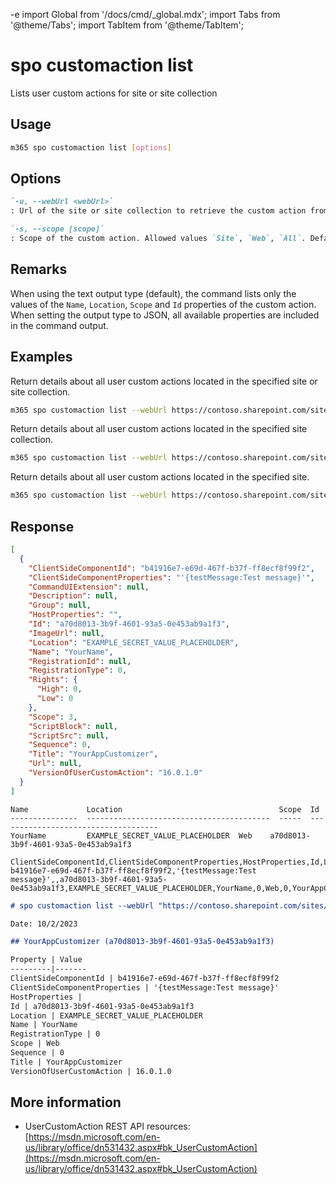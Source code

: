 -e <!-- DISCLAIMER: All secrets, passwords, and sensitive values in this document are examples only and not real credentials. -->
import Global from '/docs/cmd/_global.mdx';
import Tabs from '@theme/Tabs';
import TabItem from '@theme/TabItem';

# spo customaction list

Lists user custom actions for site or site collection

## Usage

```sh
m365 spo customaction list [options]
```

## Options

```md definition-list
`-u, --webUrl <webUrl>`
: Url of the site or site collection to retrieve the custom action from.

`-s, --scope [scope]`
: Scope of the custom action. Allowed values `Site`, `Web`, `All`. Default `All`.
```

<Global />

## Remarks

When using the text output type (default), the command lists only the values of the `Name`, `Location`, `Scope` and `Id` properties of the custom action. When setting the output type to JSON, all available properties are included in the command output.

## Examples

Return details about all user custom actions located in the specified site or site collection.

```sh
m365 spo customaction list --webUrl https://contoso.sharepoint.com/sites/test
```

Return details about all user custom actions located in the specified site collection.

```sh
m365 spo customaction list --webUrl https://contoso.sharepoint.com/sites/test --scope Site
```

Return details about all user custom actions located in the specified site.

```sh
m365 spo customaction list --webUrl https://contoso.sharepoint.com/sites/test --scope Web
```

## Response

<Tabs>
  <TabItem value="JSON">

  ```json
  [
    {
      "ClientSideComponentId": "b41916e7-e69d-467f-b37f-ff8ecf8f99f2",
      "ClientSideComponentProperties": "'{testMessage:Test message}'",
      "CommandUIExtension": null,
      "Description": null,
      "Group": null,
      "HostProperties": "",
      "Id": "a70d8013-3b9f-4601-93a5-0e453ab9a1f3",
      "ImageUrl": null,
      "Location": "EXAMPLE_SECRET_VALUE_PLACEHOLDER",
      "Name": "YourName",
      "RegistrationId": null,
      "RegistrationType": 0,
      "Rights": {
        "High": 0,
        "Low": 0
      },
      "Scope": 3,
      "ScriptBlock": null,
      "ScriptSrc": null,
      "Sequence": 0,
      "Title": "YourAppCustomizer",
      "Url": null,
      "VersionOfUserCustomAction": "16.0.1.0"
    }
  ]
  ```

  </TabItem>
  <TabItem value="Text">

  ```text
  Name             Location                                   Scope  Id
  ---------------  -----------------------------------------  -----  ------------------------------------
  YourName         EXAMPLE_SECRET_VALUE_PLACEHOLDER  Web    a70d8013-3b9f-4601-93a5-0e453ab9a1f3
  ```

  </TabItem>
  <TabItem value="CSV">

  ```csv
  ClientSideComponentId,ClientSideComponentProperties,HostProperties,Id,Location,Name,RegistrationType,Scope,Sequence,Title,VersionOfUserCustomAction
  b41916e7-e69d-467f-b37f-ff8ecf8f99f2,'{testMessage:Test message}',,a70d8013-3b9f-4601-93a5-0e453ab9a1f3,EXAMPLE_SECRET_VALUE_PLACEHOLDER,YourName,0,Web,0,YourAppCustomizer,16.0.1.0
  ```

  </TabItem>
  <TabItem value="Markdown">

  ```md
  # spo customaction list --webUrl "https://contoso.sharepoint.com/sites/sales"

  Date: 10/2/2023

  ## YourAppCustomizer (a70d8013-3b9f-4601-93a5-0e453ab9a1f3)

  Property | Value
  ---------|-------
  ClientSideComponentId | b41916e7-e69d-467f-b37f-ff8ecf8f99f2
  ClientSideComponentProperties | '{testMessage:Test message}'
  HostProperties |
  Id | a70d8013-3b9f-4601-93a5-0e453ab9a1f3
  Location | EXAMPLE_SECRET_VALUE_PLACEHOLDER
  Name | YourName
  RegistrationType | 0
  Scope | Web
  Sequence | 0
  Title | YourAppCustomizer
  VersionOfUserCustomAction | 16.0.1.0
  ```

  </TabItem>
</Tabs>

## More information

- UserCustomAction REST API resources: [https://msdn.microsoft.com/en-us/library/office/dn531432.aspx#bk_UserCustomAction](https://msdn.microsoft.com/en-us/library/office/dn531432.aspx#bk_UserCustomAction)
